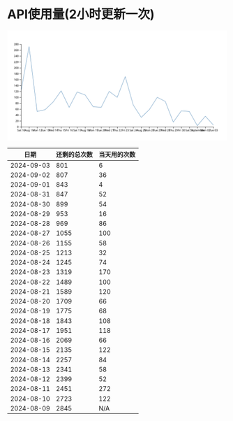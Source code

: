 # API使用量(2小时更新一次)



 ![走势图](./chart.svg)

| 日期       | 还剩的总次数 | 当天用的次数 |
|------------|------------|-------------------|
| 2024-09-03 | 801 | 6                |
| 2024-09-02 | 807 | 36                |
| 2024-09-01 | 843 | 4                |
| 2024-08-31 | 847 | 52                |
| 2024-08-30 | 899 | 54                |
| 2024-08-29 | 953 | 16                |
| 2024-08-28 | 969 | 86                |
| 2024-08-27 | 1055 | 100                |
| 2024-08-26 | 1155 | 58                |
| 2024-08-25 | 1213 | 32                |
| 2024-08-24 | 1245 | 74                |
| 2024-08-23 | 1319 | 170                |
| 2024-08-22 | 1489 | 100                |
| 2024-08-21 | 1589 | 120                |
| 2024-08-20 | 1709 | 66                |
| 2024-08-19 | 1775 | 68                |
| 2024-08-18 | 1843 | 108                |
| 2024-08-17 | 1951 | 118                |
| 2024-08-16 | 2069 | 66                |
| 2024-08-15 | 2135 | 122                |
| 2024-08-14 | 2257 | 84                |
| 2024-08-13 | 2341 | 58                |
| 2024-08-12 | 2399 | 52                |
| 2024-08-11 | 2451 | 272                |
| 2024-08-10 | 2723 | 122                |
| 2024-08-09 | 2845 | N/A                |
